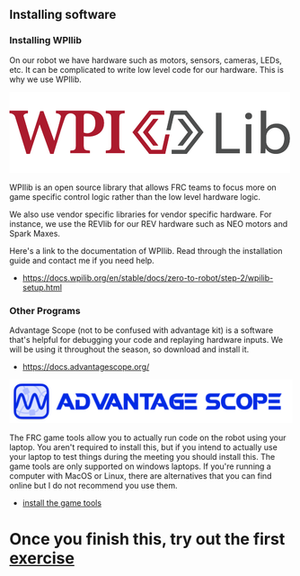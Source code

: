 ## Installing software

### Installing WPIlib
On our robot we have hardware such as motors, sensors, cameras, LEDs, etc. It can be complicated to write low level code for our hardware. This is why we use WPIlib.

![image info](./WPIlibLogo.png)

WPIlib is an open source library that allows FRC teams to focus more on game specific control logic rather than the low level hardware logic.

We also use vendor specific libraries for vendor specific hardware. For instance, we use the REVlib for our REV hardware such as NEO motors and Spark Maxes.

Here's a link to the documentation of WPIlib. Read through the installation guide and contact me if you need help.

* https://docs.wpilib.org/en/stable/docs/zero-to-robot/step-2/wpilib-setup.html

### Other Programs
Advantage Scope (not to be confused with advantage kit) is a software that's helpful for debugging your code and replaying hardware inputs. We will be using it throughout the season, so download and install it.

* https://docs.advantagescope.org/
 
![image info](./AdvantageScopeLogo.png)

The FRC game tools allow you to actually run code on the robot using your laptop. You aren't required to install this, but if you intend to actually use your laptop to test things during the meeting you should install this. The game tools are only supported on windows laptops. If you're running a computer with MacOS or Linux, there are alternatives that you can find online but I do not recommend you use them. 

* [install the game tools](https://docs.wpilib.org/en/stable/docs/zero-to-robot/step-2/frc-game-tools.html)

# Once you finish this, try out the first [exercise](../Tutorials/Tutorial-01/Index.md)